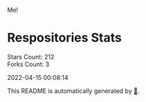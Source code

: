 Me!

# Respositories Stats
Stars Count: 212  
Forks Count: 3

2022-04-15 00:08:14  

This README is automatically generated by [🐰](https://github.com/rnitta/rnitta).
